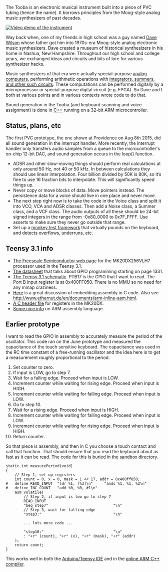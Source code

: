 <!--
pip install markdown
python -m markdown README.md > README.html
-->

The Tooba is an electronic musical instrument built into a piece of PVC tubing (hence the name). It borrows principles from the Moog-style analog music synthesizers of past decades.

[![Video demo of the instrument](http://img.youtube.com/vi/QGhZ0tecp60/0.jpg)](https://www.youtube.com/watch?v=QGhZ0tecp60)

Way back when, one of my friends in high school was a guy named [Dave Wilson](http://www.matrixsynth.com/2010/08/rip-david-hillel-wilson-curator-of-new.html) whose father got him into 1970s-era Moog-style analog electronic music synthesizers. Dave created a museum of historical synthesizers in his home in Nashua, New Hampshire. Throughout our high school and college years, we exchanged ideas and circuits and bits of lore for various synthesizer hacks.

Music synthesizers of that era were actually special-purpose [analog computers](https://en.wikipedia.org/wiki/Analog_computer), performing arithmetic operations with [integrators, summers, and other such circuits](https://courses.engr.illinois.edu/ece486/labs/lab1/analog_computer_manual.pdf). These computations can be performed digitally by a microprocessor or special-purpose digital circuit (e.g. FPGA). So Dave and I both at various points and in various contexts wrote code to do that.

Sound generation in the Tooba (and keyboard scanning and voice assignment) is done in [C++](https://github.com/wware/instrument2015/blob/master/nextstage/teensy/teensy.ino) running on a 32-bit ARM microcontroller.

Status, plans, etc
----

The first PVC prototype, the one shown at Providence on Aug 8th 2015, did all sound generation in the interrupt handler. More recently, the interrupt handler only transfers audio samples from a queue to the microcontroller's on-chip 12-bit DAC, and sound generation occurs in the loop() function.

* ADSR and other slow-moving things should perform real calculations at only around 50 Hz, not 40 or 50 kHz. In between calculations they should use linear interpolation. Four billion divided by 50K is 80K, so it’s fine to use 16 fraction bits to interpolate. This will significantly speed things up.
* Never copy or move blocks of data. Move pointers instead. The persistence data for a voice should live in one place and never move.
* The next step right now is to take the code in the Voice class and split it into VCO, VCA and ADSR classes. Then add a Noise class, a Summer class, and a VCF class. The audio outputs of all these should be 24-bit signed integers in the range from -0x80_0000 to 0x7F_FFFF. Use asserts to make sure they never go outside that range.
* Set up a [monkey test framework](https://en.wikipedia.org/wiki/Monkey_test) that virtually pounds on the keyboard, and detects overflows, underruns, etc.

Teensy 3.1 info
----

* [The Freescale Semiconductor web page](http://www.freescale.com/webapp/sps/site/prod_summary.jsp?code=K20_50) for the MK20DX256VLH7 processor used in the Teensy 3.1.
* [The datasheet](https://www.pjrc.com/teensy/K20P64M72SF1RM.pdf) that talks about GPIO programming starting on page 1331.
* [The Teensy 3.1 schematic](https://www.pjrc.com/teensy/schematic.html). PTB17 is the GPIO that I want to read. The Port B input register is at 0x400FF050. There is no MMU so no need for any mmap craziness.
* [Here](https://forum.pjrc.com/threads/25317-Assembly-coding-for-Teensy3-1) is a great discussion of embedding assembly in C code. Also see http://www.ethernut.de/en/documents/arm-inline-asm.html.
* [A C header file](http://www.keil.com/dd/docs/arm/freescale/kinetis/mk20d7.h) for registers in the MK20DX.
* [Some nice info](http://www.peter-cockerell.net/aalp/html/frames.html) on ARM assembly language.

Earlier prototype
----

I want to read the GPIO in assembly to accurately measure the period of the oscillator. This code ran on the June prototype and measured the capacitance of the touch sensitive keyboard. The capacitance was used in the RC time constant of a free-running oscillator and the idea here is to get a measurement roughly proportional to the period.

1. Set counter to zero.
2. If input is LOW, go to step 7.
3. Wait for a falling edge. Proceed when input is LOW.
4. Increment counter while waiting for rising edge. Proceed when input is HIGH.
5. Increment counter while waiting for falling edge. Proceed when input is LOW.
6. Go to step 10.
7. Wait for a rising edge. Proceed when input is HIGH.
8. Increment counter while waiting for falling edge. Proceed when input is LOW.
9. Increment counter while waiting for rising edge. Proceed when input is HIGH.
10. Return counter.

So that piece is assembly, and then in C you choose a touch contact and call that function. That should ensure that you read the keyboard about as fast as it can be read. The code for this is buried in [the sandbox directory](https://github.com/wware/instrument2015/blob/master/sandbox/prototype1/prototype1.ino#L7).

~~~
static int measurePeriod(void)
{
    // Step 1, set up registers
    int count = 0, x = 0, mask = 1 << 17, addr = 0x400ff050;
#   define READ_INPUT  "ldr %1, [%3]\n"     "ands %1, %1, %2\n"
#   define INC_COUNT   "add %0, %0, #1\n"
    asm volatile(
        // Step 2, if input is low go to step 7
        READ_INPUT
        "beq step7"                             "\n"
        // Step 3, wait for falling edge
        "step3:"                                "\n"

        ... lots more code ...

        "step10:"                               "\n"
        : "+r" (count), "+r" (x), "+r" (mask), "+r" (addr)
    );
    return count;
}
~~~

This works well in both the [Arduino/Teensy IDE](https://www.pjrc.com/teensy/teensyduino.html) and in the [online ARM C++ compiler](http://assembly.ynh.io/).
